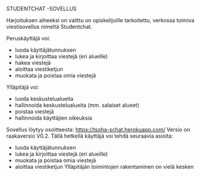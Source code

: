 STUDENTCHAT -SOVELLUS

Harjoituksen aiheeksi on valittu on opiskelijoille tarkoitettu, verkossa toimiva viestisovellus nimeltä Studentchat.

Peruskäyttäjä voi:

- luoda käyttäjätunnuksen
- lukea ja kirjoittaa viestejä (eri alueille)
- hakea viestejä
- aloittaa viestiketjun
- muokata ja poistaa omia viestejä

Ylläpitäjä voi:

- luoda keskustelualueita
- hallinnoida keskustelualueita (mm. salaiset alueet)
- poistaa viestejä
- hallinnoida käyttäjien oikeuksia

Sovellus löytyy osoitteesta: https://tsoha-schat.herokuapp.com/
Versio on raakaversio V0.2. Tällä hetkellä käyttäjä voi tehdä seuraavia asioita:
- luoda käyttäjätunnuksen
- lukea ja kirjoittaa viestejä (eri alueille)
- muokata ja poistaa omia viestejä
- aloittaa viestiketjun
Ylläpitäjän toimintojen rakentaminen on vielä kesken

